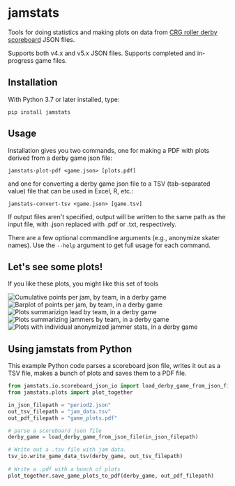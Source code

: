 # jamstats
Tools for doing statistics and making plots on data from [CRG roller derby scoreboard](https://github.com/rollerderby/scoreboard) JSON files.

Supports both v4.x and v5.x JSON files. Supports completed and in-progress game files.

## Installation

With Python 3.7 or later installed, type:

`pip install jamstats`

## Usage

Installation gives you two commands, one for making a PDF with plots derived from a derby game json file:

`jamstats-plot-pdf <game.json> [plots.pdf]`

and one for converting a derby game json file to a TSV (tab-separated value) file that can be used in Excel, R, etc.:

`jamstats-convert-tsv <game.json> [game.tsv]`

If output files aren't specified, output will be written to the same path as the input file, with .json replaced with .pdf or .txt, respectively.

There are a few optional commandline arguments (e.g., anonymize skater names). Use the `--help` argument to get full usage for each command.

## Let's see some plots!

If you like these plots, you might like this set of tools

![Cumulative points per jam, by team, in a derby game](https://github.com/dhmay/jamstats/blob/main/resources/cumulative_score_by_jam.png)
![Barplot of points per jam, by team, in a derby game](https://github.com/dhmay/jamstats/blob/main/resources/jam_points_barplot.png)
![Plots summarizign lead by team, in a derby game](https://github.com/dhmay/jamstats/blob/main/resources/lead_summary.png)
![Plots summarizing jammers by team, in a derby game](https://github.com/dhmay/jamstats/blob/main/resources/jammer_summary.png)
![Plots with individual anonymized jammer stats, in a derby game](https://github.com/dhmay/jamstats/blob/main/resources/jammer_stats.png)


## Using jamstats from Python

This example Python code parses a scoreboard json file, writes it out as a TSV file, makes a bunch of plots and saves them to a PDF file.

```python
from jamstats.io.scoreboard_json_io import load_derby_game_from_json_file
from jamstats.plots import plot_together

in_json_filepath = "period2.json"
out_tsv_filepath = "jam_data.tsv"
out_pdf_filepath = "game_plots.pdf"

# parse a scoreboard json file
derby_game = load_derby_game_from_json_file(in_json_filepath)

# Write out a .tsv file with jam data.
tsv_io.write_game_data_tsv(derby_game, out_tsv_filepath)
                                       
# Write a .pdf with a bunch of plots
plot_together.save_game_plots_to_pdf(derby_game, out_pdf_filepath)
```
